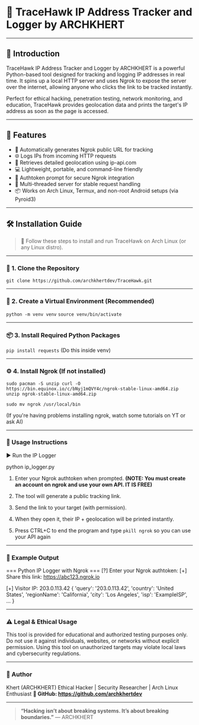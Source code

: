 # 🦅 TraceHawk IP Address Tracker and Logger by ARCHKHERT

---

## 📌 Introduction

TraceHawk IP Address Tracker and Logger by ARCHKHERT is a powerful Python-based tool designed for tracking and logging IP addresses in real time. It spins up a local HTTP server and uses Ngrok to expose the server over the internet, allowing anyone who clicks the link to be tracked instantly.

Perfect for ethical hacking, penetration testing, network monitoring, and education, TraceHawk provides geolocation data and prints the target's IP address as soon as the page is accessed.

---

## 🚀 Features

- 🔗 Automatically generates Ngrok public URL for tracking
- 🌐 Logs IPs from incoming HTTP requests
- 📍 Retrieves detailed geolocation using ip-api.com
- 💻 Lightweight, portable, and command-line friendly
- 🔐 Authtoken prompt for secure Ngrok integration
- 🧵 Multi-threaded server for stable request handling
- 📦 Works on Arch Linux, Termux, and non-root Android setups (via Pyroid3)

---

## 🛠️ Installation Guide

> 📂 Follow these steps to install and run TraceHawk on Arch Linux (or any Linux distro).

---

### 🔽 1. Clone the Repository

```git clone https://github.com/archkhertdev/TraceHawk.git```


---

### 🧪 2. Create a Virtual Environment (Recommended)

```python -m venv venv```
```source venv/bin/activate```


---

### 📦 3. Install Required Python Packages

```pip install requests``` (Do this inside venv)


---

### ⚙️ 4. Install Ngrok (If not installed)

```sudo pacman -S unzip curl -O https://bin.equinox.io/c/bNyj1mQVY4c/ngrok-stable-linux-amd64.zip unzip ngrok-stable-linux-amd64.zip```

```sudo mv ngrok /usr/local/bin```

(If you're having problems installing ngrok, watch some tutorials on YT or ask AI)


---

### 🚀 Usage Instructions

▶️ Run the IP Logger

python ip_logger.py

1. Enter your Ngrok authtoken when prompted. **(NOTE: You must create an account on ngrok and use your own API. IT IS FREE)**


2. The tool will generate a public tracking link.


3. Send the link to your target (with permission).


4. When they open it, their IP + geolocation will be printed instantly.

5. Press CTRL+C to end the program and type ```pkill ngrok``` so you can use your API again




---

### 📁 Example Output

=== Python IP Logger with Ngrok ===
[?] Enter your Ngrok authtoken: <paste-it-here>
[+] Share this link: https://abc123.ngrok.io

[+] Visitor IP: 203.0.113.42
{
  'query': '203.0.113.42',
  'country': 'United States',
  'regionName': 'California',
  'city': 'Los Angeles',
  'isp': 'ExampleISP',
  ...
}


---

### ⚠️ Legal & Ethical Usage

This tool is provided for educational and authorized testing purposes only.
Do not use it against individuals, websites, or networks without explicit permission.
Using this tool on unauthorized targets may violate local laws and cybersecurity regulations.


---

### 👤 Author

Khert (ARCHKHERT)
Ethical Hacker | Security Researcher | Arch Linux Enthusiast
**🔗 GitHub: https://github.com/archkhertdev**


---

> **“Hacking isn’t about breaking systems. It’s about breaking boundaries.”**
— ARCHKHERT
